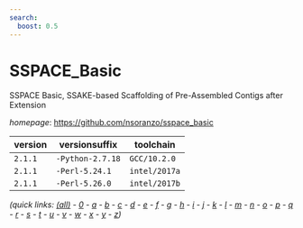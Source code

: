 ```yaml
---
search:
  boost: 0.5
---
```

# SSPACE_Basic

SSPACE Basic, SSAKE-based Scaffolding of Pre-Assembled Contigs after Extension

*homepage*: <https://github.com/nsoranzo/sspace_basic>

version | versionsuffix | toolchain
--------|---------------|----------
``2.1.1`` | ``-Python-2.7.18`` | ``GCC/10.2.0``
``2.1.1`` | ``-Perl-5.24.1`` | ``intel/2017a``
``2.1.1`` | ``-Perl-5.26.0`` | ``intel/2017b``


*(quick links: [(all)](../index.md) - [0](../0/index.md) - [a](../a/index.md) - [b](../b/index.md) - [c](../c/index.md) - [d](../d/index.md) - [e](../e/index.md) - [f](../f/index.md) - [g](../g/index.md) - [h](../h/index.md) - [i](../i/index.md) - [j](../j/index.md) - [k](../k/index.md) - [l](../l/index.md) - [m](../m/index.md) - [n](../n/index.md) - [o](../o/index.md) - [p](../p/index.md) - [q](../q/index.md) - [r](../r/index.md) - [s](../s/index.md) - [t](../t/index.md) - [u](../u/index.md) - [v](../v/index.md) - [w](../w/index.md) - [x](../x/index.md) - [y](../y/index.md) - [z](../z/index.md))*

